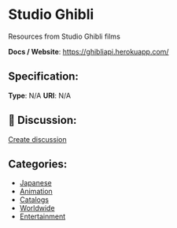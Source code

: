 # Studio Ghibli


Resources from Studio Ghibli films

**Docs / Website**: https://ghibliapi.herokuapp.com/

## Specification:
**Type**:  N/A 
**URI**:  N/A 

## 💬 Discussion:
[Create discussion](https://github.com/apis-list/apis-list/discussions/new)

## Categories:
- [Japanese](https://github.com/apis-list/apis-list#japanese)
- [Animation](https://github.com/apis-list/apis-list#animation)
- [Catalogs](https://github.com/apis-list/apis-list#catalogs)
- [Worldwide](https://github.com/apis-list/apis-list#worldwide)
- [Entertainment](https://github.com/apis-list/apis-list#entertainment)



